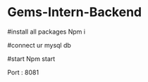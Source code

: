 # Gems-Intern-Backend
#install all packages
Npm i 

#connect ur mysql db

#start
Npm start

Port : 8081

